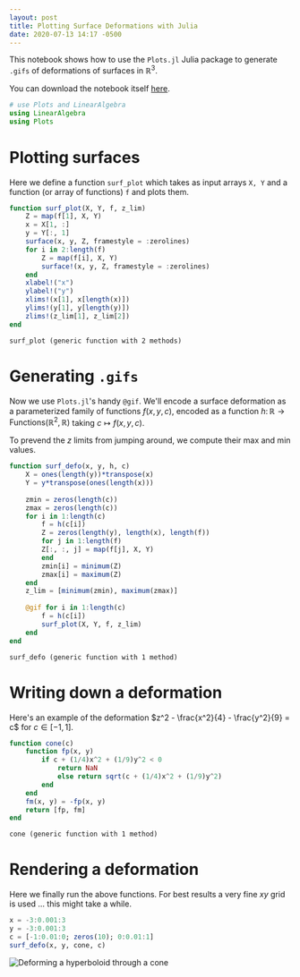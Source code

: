 ```yaml
---
layout: post
title: Plotting Surface Deformations with Julia
date: 2020-07-13 14:17 -0500
---
```


This notebook shows how to use the `Plots.jl` Julia package to
generate `.gifs` of deformations of surfaces in $\mathbb{R}^3$.

You can download the notebook itself [here](/~cgodfrey/assets/notebooks/SurfaceDefos.ipynb).


```julia
# use Plots and LinearAlgebra
using LinearAlgebra
using Plots
```

# Plotting surfaces
Here we define a function `surf_plot` which takes as input arrays `X, Y` and a function (or array of functions) `f` and plots them.


```julia
function surf_plot(X, Y, f, z_lim)
    Z = map(f[1], X, Y)
    x = X[1, :]
    y = Y[:, 1]
    surface(x, y, Z, framestyle = :zerolines)
    for i in 2:length(f)
        Z = map(f[i], X, Y)
        surface!(x, y, Z, framestyle = :zerolines)
    end
    xlabel!("x")
    ylabel!("y")
    xlims!(x[1], x[length(x)])
    ylims!(y[1], y[length(y)])
    zlims!(z_lim[1], z_lim[2])
end
```




    surf_plot (generic function with 2 methods)



# Generating `.gifs`
Now we use `Plots.jl`'s handy `@gif`. We'll encode a surface deformation as a parameterized family of functions $f(x, y, c)$, encoded as a function $h \colon \mathbb{R} \to \mathrm{Functions}(\mathbb{R}^2, \mathbb{R})$ taking $c \mapsto f(x, y, c)$.

To prevend the $z$ limits from jumping around, we compute their max and min values.


```julia
function surf_defo(x, y, h, c)
    X = ones(length(y))*transpose(x)
    Y = y*transpose(ones(length(x)))
    
    zmin = zeros(length(c))
    zmax = zeros(length(c))
    for i in 1:length(c)
        f = h(c[i])
        Z = zeros(length(y), length(x), length(f))
        for j in 1:length(f)
        Z[:, :, j] = map(f[j], X, Y)
        end
        zmin[i] = minimum(Z)
        zmax[i] = maximum(Z)
    end
    z_lim = [minimum(zmin), maximum(zmax)]
    
    @gif for i in 1:length(c)
        f = h(c[i])
        surf_plot(X, Y, f, z_lim)
    end
end 
```




    surf_defo (generic function with 1 method)



# Writing down a deformation
Here's an example of the deformation $z^2 - \frac{x^2}{4} - \frac{y^2}{9} = c$ for $c \in [-1, 1]$.


```julia
function cone(c)
    function fp(x, y)
        if c + (1/4)x^2 + (1/9)y^2 < 0
            return NaN
            else return sqrt(c + (1/4)x^2 + (1/9)y^2)
        end
    end
    fm(x, y) = -fp(x, y)
    return [fp, fm]
end        
```




    cone (generic function with 1 method)



# Rendering a deformation
Here we finally run the above functions. For best results a very fine $xy$ grid is used ... this might take a while.


```julia
x = -3:0.001:3
y = -3:0.001:3
c = [-1:0.01:0; zeros(10); 0:0.01:1]
surf_defo(x, y, cone, c)
```

![Deforming a hyperboloid through a
cone](/~cgodfrey/assets/images/1sheet2sheets.gif "Deforming a hyperboloid")
